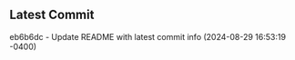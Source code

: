 
## Latest Commit
eb6b6dc - Update README with latest commit info (2024-08-29 16:53:19 -0400) <Yunxi-Zhou>
